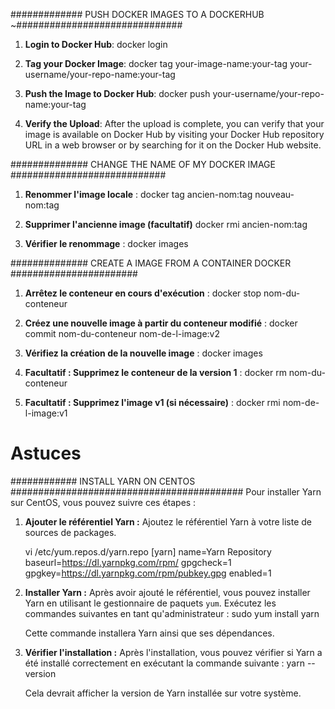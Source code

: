 ############# PUSH DOCKER IMAGES TO A DOCKERHUB ~##############################
1. **Login to Docker Hub**: 
   docker login
   
3. **Tag your Docker Image**: 
    docker tag your-image-name:your-tag your-username/your-repo-name:your-tag
   
5. **Push the Image to Docker Hub**:
   docker push your-username/your-repo-name:your-tag
   
7. **Verify the Upload**: After the upload is complete, you can verify that your image is available on Docker Hub by visiting 
your Docker Hub repository URL in a web browser or by searching for it on the Docker Hub website.

############## CHANGE THE NAME OF MY DOCKER IMAGE ############################
1. **Renommer l'image locale** :
   docker tag ancien-nom:tag nouveau-nom:tag

2. **Supprimer l'ancienne image (facultatif)** 
   docker rmi ancien-nom:tag

3. **Vérifier le renommage** : 
   docker images

############## CREATE A IMAGE FROM A CONTAINER DOCKER #######################
1. **Arrêtez le conteneur en cours d'exécution** : 
   docker stop nom-du-conteneur
   
2. **Créez une nouvelle image à partir du conteneur modifié** :
   docker commit nom-du-conteneur nom-de-l-image:v2
  
3. **Vérifiez la création de la nouvelle image** : 
   docker images

4. **Facultatif : Supprimez le conteneur de la version 1** : 
   docker rm nom-du-conteneur

5. **Facultatif : Supprimez l'image v1 (si nécessaire)** : 
   docker rmi nom-de-l-image:v1
# Astuces
############ INSTALL YARN ON CENTOS ##########################################
Pour installer Yarn sur CentOS, vous pouvez suivre ces étapes :

1. **Ajouter le référentiel Yarn :**
   Ajoutez le référentiel Yarn à votre liste de sources de packages.

   vi /etc/yum.repos.d/yarn.repo
   [yarn]
   name=Yarn Repository
   baseurl=https://dl.yarnpkg.com/rpm/
   gpgcheck=1
   gpgkey=https://dl.yarnpkg.com/rpm/pubkey.gpg
   enabled=1

3. **Installer Yarn :**
   Après avoir ajouté le référentiel, vous pouvez installer Yarn en utilisant le gestionnaire de paquets `yum`. Exécutez les commandes suivantes en tant qu'administrateur :
   sudo yum install yarn

   Cette commande installera Yarn ainsi que ses dépendances.

4. **Vérifier l'installation :**
   Après l'installation, vous pouvez vérifier si Yarn a été installé correctement en exécutant la commande suivante :
   yarn --version
   
   Cela devrait afficher la version de Yarn installée sur votre système.
